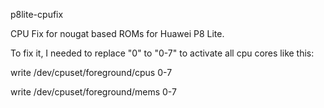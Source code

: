 p8lite-cpufix


CPU Fix for nougat based ROMs for Huawei P8 Lite.


To fix it, I needed to replace "0" to "0-7" to activate all cpu cores like this:

write /dev/cpuset/foreground/cpus 0-7

write /dev/cpuset/foreground/mems 0-7
